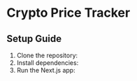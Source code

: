 # Crypto Price Tracker

## Setup Guide
1. Clone the repository:
2. Install dependencies:
3. Run the Next.js app: